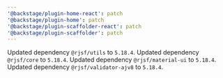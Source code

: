 ```yaml
---
'@backstage/plugin-home-react': patch
'@backstage/plugin-home': patch
'@backstage/plugin-scaffolder-react': patch
'@backstage/plugin-scaffolder': patch
---
```


Updated dependency `@rjsf/utils` to `5.18.4`.
Updated dependency `@rjsf/core` to `5.18.4`.
Updated dependency `@rjsf/material-ui` to `5.18.4`.
Updated dependency `@rjsf/validator-ajv8` to `5.18.4`.
